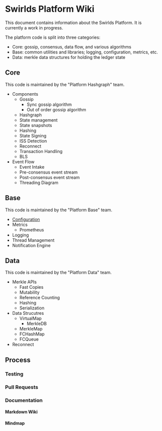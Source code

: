 # Swirlds Platform Wiki

This document contains information about the Swirlds Platform. It is currently a work in progress.

The platform code is split into three categories:

- Core: gossip, consensus, data flow, and various algorithms
- Base: common utilities and libraries; logging, configuration, metrics, etc.
- Data: merkle data structures for holding the ledger state

## Core

This code is maintained by the "Platform Hashgraph" team.

- Components
    - Gossip
        - Sync gossip algorithm
        - Out of order gossip algorithm
    - Hashgraph
    - State management
    - State snapshots
    - Hashing
    - State Signing
    - ISS Detection
    - Reconnect
    - Transaction Handling
    - BLS
- Event Flow
    - Event Intake
    - Pre-consensus event stream
    - Post-consensus event stream
    - Threading Diagram

## Base

This code is maintained by the "Platform Base" team.

- [Configuration](./base/configuration/configuration.md)
- Metrics
    - Prometheus
- Logging
- Thread Management
- Notification Engine

## Data

This code is maintained by the "Platform Data" team.

- Merkle APIs
    - Fast Copies
    - Mutability
    - Reference Counting
    - Hashing
    - Serialization
- Data Strucutres
    - VirtualMap
        - MerkleDB
    - MerkleMap
    - FCHashMap
    - FCQueue
- Reconnect

## Process

### Testing
### Pull Requests
### Documentation
#### Markdown Wiki
#### Mindmap